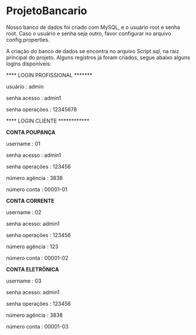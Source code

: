 # ProjetoBancario

Nosso banco de dados foi criado com MySQL, e o usuário root e senha root. Caso o usuário e senha seja outro, favor configurar no arquivo config.properties.

A criação do banco de dados se encontra no arquivo Script.sql, na raiz principal do projeto. Alguns registros já foram criados, segue abaixo alguns logins disponíveis:


**** LOGIN PROFISSIONAL *******

usuário : admin

senha acesso : admin1

senha operações : 12345678
   

   
**** LOGIN CLIENTE ************


**CONTA POUPANÇA**

username    : 01
  
senha acesso : admin1
  
senha operações : 123456

número agência : 3838
	
número conta   : 00001-01


**CONTA CORRENTE**

username    : 02

senha acesso: admin1

senha operações : 123456

número agência : 123

número conta   : 00001-02
	
  
  
**CONTA ELETRÔNICA**

username    : 03

senha acesso: admin1

senha operações : 123456

número agência : 3838

número conta   : 00001-03
	
